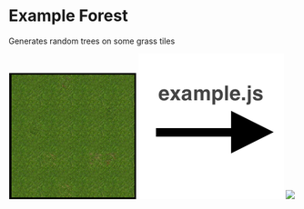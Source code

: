 # Example Forest
Generates random trees on some grass tiles

<p align="center">
  <img src="grass.png">
  <img src="/images/convert.png">
  <img src="forest.png">
</p>

